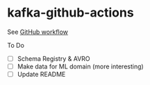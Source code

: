 # kafka-github-actions

See [GitHub workflow](.github/workflows/python-kafka-app.yml)

To Do

- [ ] Schema Registry & AVRO
- [ ] Make data for ML domain (more interesting)
- [ ] Update README
